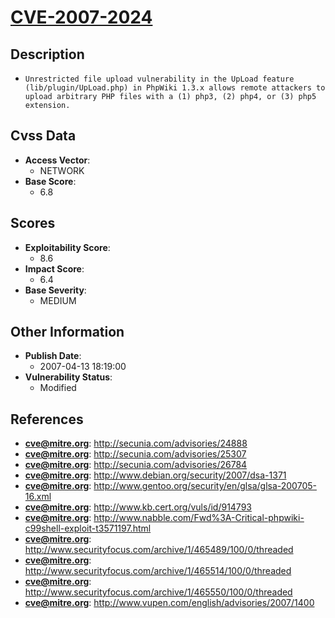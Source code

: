 
# [CVE-2007-2024](http://secunia.com/advisories/24888)

## Description

- `Unrestricted file upload vulnerability in the UpLoad feature (lib/plugin/UpLoad.php) in PhpWiki 1.3.x allows remote attackers to upload arbitrary PHP files with a (1) php3, (2) php4, or (3) php5 extension.`

## Cvss Data

- **Access Vector**:
  - NETWORK
- **Base Score**:
  - 6.8

## Scores

- **Exploitability Score**:
  - 8.6
- **Impact Score**:
  - 6.4
- **Base Severity**:
  - MEDIUM

## Other Information

- **Publish Date**:
  - 2007-04-13 18:19:00
- **Vulnerability Status**:
  - Modified

## References

- **cve@mitre.org**: http://secunia.com/advisories/24888
- **cve@mitre.org**: http://secunia.com/advisories/25307
- **cve@mitre.org**: http://secunia.com/advisories/26784
- **cve@mitre.org**: http://www.debian.org/security/2007/dsa-1371
- **cve@mitre.org**: http://www.gentoo.org/security/en/glsa/glsa-200705-16.xml
- **cve@mitre.org**: http://www.kb.cert.org/vuls/id/914793
- **cve@mitre.org**: http://www.nabble.com/Fwd%3A-Critical-phpwiki-c99shell-exploit-t3571197.html
- **cve@mitre.org**: http://www.securityfocus.com/archive/1/465489/100/0/threaded
- **cve@mitre.org**: http://www.securityfocus.com/archive/1/465514/100/0/threaded
- **cve@mitre.org**: http://www.securityfocus.com/archive/1/465550/100/0/threaded
- **cve@mitre.org**: http://www.vupen.com/english/advisories/2007/1400
